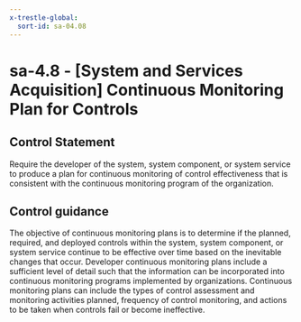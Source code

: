 ```yaml
---
x-trestle-global:
  sort-id: sa-04.08
---
```


# sa-4.8 - \[System and Services Acquisition\] Continuous Monitoring Plan for Controls

## Control Statement

Require the developer of the system, system component, or system service to produce a plan for continuous monitoring of control effectiveness that is consistent with the continuous monitoring program of the organization.

## Control guidance

The objective of continuous monitoring plans is to determine if the planned, required, and deployed controls within the system, system component, or system service continue to be effective over time based on the inevitable changes that occur. Developer continuous monitoring plans include a sufficient level of detail such that the information can be incorporated into continuous monitoring programs implemented by organizations. Continuous monitoring plans can include the types of control assessment and monitoring activities planned, frequency of control monitoring, and actions to be taken when controls fail or become ineffective.

